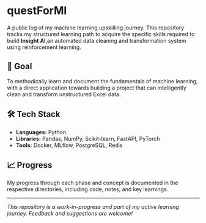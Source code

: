 # questForMl
A public log of my machine learning upskilling journey. This repository tracks my structured learning path to acquire the specific skills required to build **Insight AI**,an automated data cleaning and transformation system using reinforcement learning.

## 🎯 Goal

To methodically learn and document the fundamentals of machine learning, with a direct application towards building a project that can intelligently clean and transform unstructured Excel data.

## 🛠 Tech Stack

*   **Languages:** Python
*   **Libraries:** Pandas, NumPy, Scikit-learn, FastAPI, PyTorch
*   **Tools:** Docker, MLflow, PostgreSQL, Redis

## 📈 Progress

My progress through each phase and concept is documented in the respective directories, including code, notes, and key learnings.

---

*This repository is a work-in-progress and part of my active learning journey. Feedback and suggestions are welcome!*